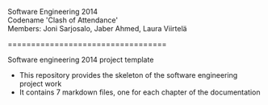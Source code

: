 Software Engineering 2014  
Codename 'Clash of Attendance'  
Members: Joni Sarjosalo, Jaber Ahmed, Laura Viirtelä

==================================


Software engineering 2014 project template

* This repository provides the skeleton of the software engineering project work
* It contains 7 markdown files, one for each chapter of the documentation
